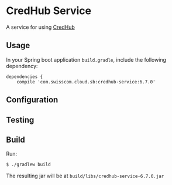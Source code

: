 # CredHub Service

A service for using [CredHub](https://docs.cloudfoundry.org/credhub/)  
 
## Usage
In your Spring boot application `build.gradle`, include the following dependency:
```$groovy
dependencies {
    compile 'com.swisscom.cloud.sb:credhub-service:6.7.0'
```

## Configuration 

## Testing

## Build
Run:
```bash
$ ./gradlew build
```

The resulting jar will be at `build/libs/credhub-service-6.7.0.jar`
